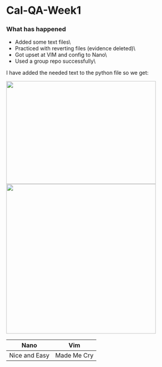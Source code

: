 # Cal-QA-Week1

### What has happened


* Added some text files\
* Practiced with reverting files (evidence deleted)\
* Got upset at VIM and config to Nano\
* Used a group repo successfully\

I have added the needed text to the python file so we get:

<img align="left" width="400" height="275" src="https://user-images.githubusercontent.com/100779521/156581377-305ea286-bcb5-4410-bf8d-cc40202c1b85.jpg">
<img align="center" width="400" height"275" src="https://user-images.githubusercontent.com/100779521/156583885-8f72ed22-c651-440c-858c-ab2deac174f0.jpg">



|Nano         |Vim         |
|-------------|------------|
|Nice and Easy| Made Me Cry|

